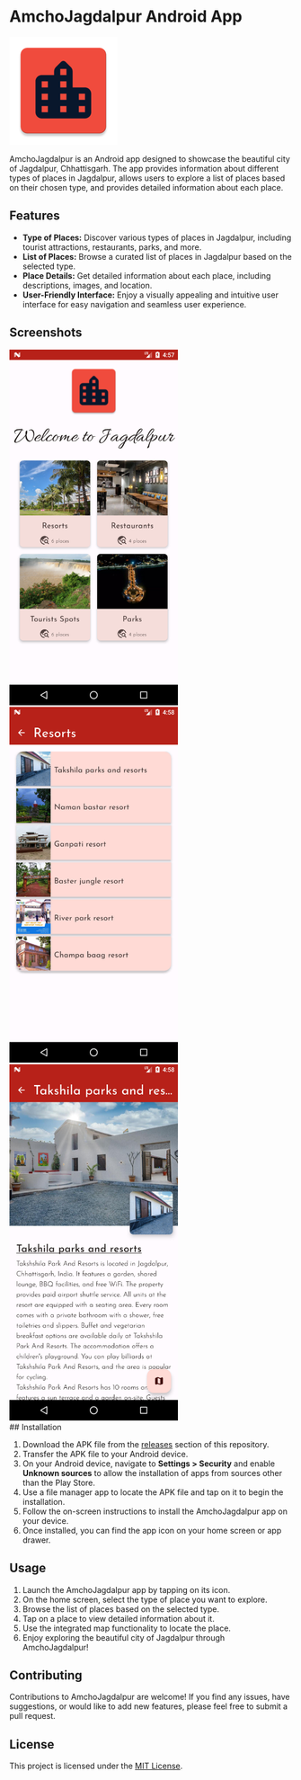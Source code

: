 # AmchoJagdalpur Android App

![AmchoJagdalpur Logo](app_logo.png)

AmchoJagdalpur is an Android app designed to showcase the beautiful city of Jagdalpur, Chhattisgarh. The app provides information about different types of places in Jagdalpur, allows users to explore a list of places based on their chosen type, and provides detailed information about each place.

## Features

- **Type of Places:** Discover various types of places in Jagdalpur, including tourist attractions, restaurants, parks, and more.
- **List of Places:** Browse a curated list of places in Jagdalpur based on the selected type.
- **Place Details:** Get detailed information about each place, including descriptions, images, and location.
- **User-Friendly Interface:** Enjoy a visually appealing and intuitive user interface for easy navigation and seamless user experience.

## Screenshots

<div>
    <img src ="screenshots/home_screen.png" alt = "Home Screen" width = "300"/>
    <img src ="screenshots/place_list_screen.png" alt = "Place List Screen" width = "300"/>
    <img src ="screenshots/place_details_screen.png" alt = "Place Details Screen" width = "300"/>
</div>
## Installation

1. Download the APK file from the [releases](https://github.com/Indresh10/AmchoJagdalpur/releases) section of this repository.
2. Transfer the APK file to your Android device.
3. On your Android device, navigate to **Settings > Security** and enable **Unknown sources** to allow the installation of apps from sources other than the Play Store.
4. Use a file manager app to locate the APK file and tap on it to begin the installation.
5. Follow the on-screen instructions to install the AmchoJagdalpur app on your device.
6. Once installed, you can find the app icon on your home screen or app drawer.

## Usage

1. Launch the AmchoJagdalpur app by tapping on its icon.
2. On the home screen, select the type of place you want to explore.
3. Browse the list of places based on the selected type.
4. Tap on a place to view detailed information about it.
5. Use the integrated map functionality to locate the place.
6. Enjoy exploring the beautiful city of Jagdalpur through AmchoJagdalpur!

## Contributing

Contributions to AmchoJagdalpur are welcome! If you find any issues, have suggestions, or would like to add new features, please feel free to submit a pull request.

## License

This project is licensed under the [MIT License](LICENSE).
